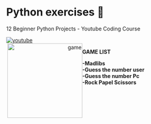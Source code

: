 <h1>Python exercises 🐍</h1>
<p>12 Beginner Python Projects - Youtube Coding Course </p>
<a href="https://www.youtube.com/watch?v=8ext9G7xspg&list=LL&index=12"><img alt="youtube" src="https://img.shields.io/badge/YouTube-FF0000?style=for-the-badge&logo=youtube&logoColor=white"></a>
<br>
<div style="display:flex">
<div align="right">
<img alt="game" src="https://m.media-amazon.com/images/I/61MG5AeRIaL.png" width="200" height="200" align="right">
</div>
<div align="left">
<p><b>GAME LIST</B></P>
<p><b>-Madlibs</b><br>
<b>-Guess the number user</b><br>
<b>-Guess the number Pc</b><br>
<b>-Rock Papel Scissors</b><br>
</p>
</div>
</div>
